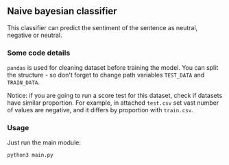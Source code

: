 ## Naive bayesian classifier
  This classifier can predict the sentiment of the sentence as neutral, negative or neutral.
### Some code details

`pandas` is used for cleaning dataset before training the model.
You can split the structure - so don't forget to change path variables `TEST_DATA` and `TRAIN_DATA`.

Notice: if you are going to run a score test for this dataset, check if datasets have similar proportion.
For example, in attached `test.csv` set vast number of values are negative, and it differs by proportion with `train.csv`.

### Usage
Just run the main module:
```shell script
python3 main.py
```
